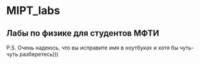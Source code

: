 # MIPT_labs
## Лабы по физике для студентов МФТИ
P.S. Очень надеюсь, что вы исправите имя в ноутбуках и хотя бы чуть-чуть разберетесь)))

